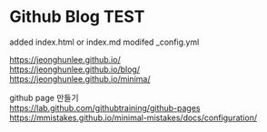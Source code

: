 # Github Blog TEST  

added index.html or index.md 
modifed _config.yml 

  https://jeonghunlee.github.io/   
  https://jeonghunlee.github.io/blog/   
  https://jeonghunlee.github.io/minima/
  
  
 github page 만들기     
  https://lab.github.com/githubtraining/github-pages    
  https://mmistakes.github.io/minimal-mistakes/docs/configuration/   
